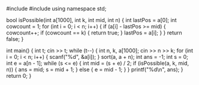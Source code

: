 #include<iostream>
#include<algorithm>
using namespace std;

bool isPossible(int a[1000], int k, int mid, int n) {
    int lastPos = a[0];
    int cowcount = 1;
    for (int i = 0; i < n; i++) {
        if (a[i] - lastPos >= mid) {
            cowcount++;
            if (cowcount == k) {
                return true;
            }
            lastPos = a[i];
        }
    }
    return false;
}

int main() {
    int t;
    cin >> t;
    while (t--) {
        int n, k, a[1000];
        cin >> n >> k;
        for (int i = 0; i < n; i++) {
            scanf("%d", &a[i]);
        }
        sort(a, a + n);
        int ans = -1;
        int s = 0;
        int e = a[n - 1];
        while (s <= e) {
            int mid = (s + e) / 2;
            if (isPossible(a, k, mid, n)) {
                ans = mid;
                s = mid + 1;
            } else {
                e = mid - 1;
            }
        }
        printf("%d\n", ans);
    }
    return 0;
}
